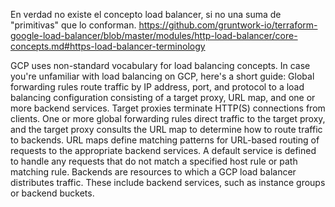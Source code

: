 En verdad no existe el concepto load balancer, si no una suma de "primitivas" que lo conforman.
https://github.com/gruntwork-io/terraform-google-load-balancer/blob/master/modules/http-load-balancer/core-concepts.md#https-load-balancer-terminology

GCP uses non-standard vocabulary for load balancing concepts. In case you're unfamiliar with load balancing on GCP, here's a short guide:
  Global forwarding rules route traffic by IP address, port, and protocol to a load balancing configuration consisting of a target proxy, URL map, and one or more backend services.
  Target proxies terminate HTTP(S) connections from clients. One or more global forwarding rules direct traffic to the target proxy, and the target proxy consults the URL map to determine how to route traffic to backends.
  URL maps define matching patterns for URL-based routing of requests to the appropriate backend services. A default service is defined to handle any requests that do not match a specified host rule or path matching rule.
  Backends are resources to which a GCP load balancer distributes traffic. These include backend services, such as instance groups or backend buckets.
